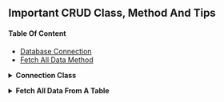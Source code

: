 
## Important CRUD Class, Method And Tips

#### Table Of Content

* [Database Connection](#connection)
* [Fetch All Data Method](#fetch-all)


<a name="connection"></a>

<details> 
    <summary> <b>Connection Class</b> </summary>
    
```php
class Database
{
    private string $hostname = 'localhost';
    private string $user = 'root';
    private string $pass = '';
    private string $dbname = 'cms_ecommerce';
    public $conn = null;

    // Create Connection
    public function __construct()
    {
        if ($this->conn == null) {
            $this->conn = mysqli_connect($this->hostname, $this->user, $this->password, $this->dbname);
        }
        if ($this->conn->connect_error) {
            echo "Error : " . $this->conn->connect_error;
        }
    }

    // Connection Close
    public function __destruct()
    {
        if ($this->conn != null) {
            $this->conn->close();
            $this->conn = null;
        }
    }
```
    
</details>

<a name="fetch-all"></a>
<details>
    <summary><b>Fetch All Data From A Table</b></summary>
    
```php 
    // Fetch All Data From A Table
    public function()
    {
    }
```
</details>
